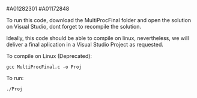 #A01282301
#A01172848

To run this code, download the MultiProcFinal folder and open the solution on Visual Studio, dont forget to recompile the solution.


Ideally, this code should be able to compile on linux, nevertheless, we will deliver
a final aplication in a Visual Studio Project as requested.




To compile on Linux (Deprecated):

`gcc MultiProcFinal.c -o Proj`

To run:

`./Proj`

